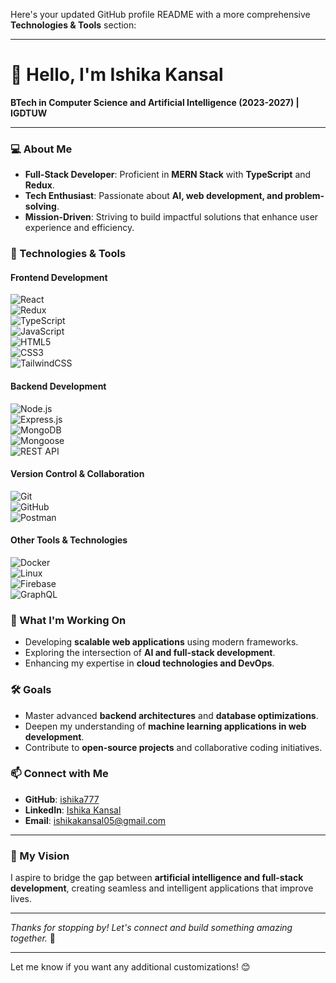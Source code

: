 Here's your updated GitHub profile README with a more comprehensive **Technologies & Tools** section:  

---

# 👋 Hello, I'm Ishika Kansal  

**BTech in Computer Science and Artificial Intelligence (2023-2027) | IGDTUW**  

---  

### 💻 About Me  
- **Full-Stack Developer**: Proficient in **MERN Stack** with **TypeScript** and **Redux**.  
- **Tech Enthusiast**: Passionate about **AI, web development, and problem-solving**.  
- **Mission-Driven**: Striving to build impactful solutions that enhance user experience and efficiency.  

### 🔧 Technologies & Tools  

#### **Frontend Development**  
![React](https://img.shields.io/badge/React-61DAFB?style=for-the-badge&logo=react&logoColor=black)  
![Redux](https://img.shields.io/badge/Redux-764ABC?style=for-the-badge&logo=redux&logoColor=white)  
![TypeScript](https://img.shields.io/badge/TypeScript-007ACC?style=for-the-badge&logo=typescript&logoColor=white)  
![JavaScript](https://img.shields.io/badge/JavaScript-F7DF1E?style=for-the-badge&logo=javascript&logoColor=black)  
![HTML5](https://img.shields.io/badge/HTML5-E34F26?style=for-the-badge&logo=html5&logoColor=white)  
![CSS3](https://img.shields.io/badge/CSS3-1572B6?style=for-the-badge&logo=css3&logoColor=white)  
![TailwindCSS](https://img.shields.io/badge/TailwindCSS-38B2AC?style=for-the-badge&logo=tailwind-css&logoColor=white)  

#### **Backend Development**  
![Node.js](https://img.shields.io/badge/Node.js-339933?style=for-the-badge&logo=node.js&logoColor=white)  
![Express.js](https://img.shields.io/badge/Express.js-000000?style=for-the-badge&logo=express&logoColor=white)  
![MongoDB](https://img.shields.io/badge/MongoDB-4EA94B?style=for-the-badge&logo=mongodb&logoColor=white)  
![Mongoose](https://img.shields.io/badge/Mongoose-880000?style=for-the-badge&logo=mongodb&logoColor=white)  
![REST API](https://img.shields.io/badge/REST%20API-02569B?style=for-the-badge&logo=api&logoColor=white)  

#### **Version Control & Collaboration**  
![Git](https://img.shields.io/badge/Git-F05032?style=for-the-badge&logo=git&logoColor=white)  
![GitHub](https://img.shields.io/badge/GitHub-181717?style=for-the-badge&logo=github&logoColor=white)  
![Postman](https://img.shields.io/badge/Postman-FF6C37?style=for-the-badge&logo=postman&logoColor=white)  

#### **Other Tools & Technologies**  
![Docker](https://img.shields.io/badge/Docker-2496ED?style=for-the-badge&logo=docker&logoColor=white)  
![Linux](https://img.shields.io/badge/Linux-FCC624?style=for-the-badge&logo=linux&logoColor=black)  
![Firebase](https://img.shields.io/badge/Firebase-FFCA28?style=for-the-badge&logo=firebase&logoColor=black)  
![GraphQL](https://img.shields.io/badge/GraphQL-E10098?style=for-the-badge&logo=graphql&logoColor=white)  

### 🌱 What I'm Working On  
- Developing **scalable web applications** using modern frameworks.  
- Exploring the intersection of **AI and full-stack development**.  
- Enhancing my expertise in **cloud technologies and DevOps**.  

### 🛠️ Goals  
- Master advanced **backend architectures** and **database optimizations**.  
- Deepen my understanding of **machine learning applications in web development**.  
- Contribute to **open-source projects** and collaborative coding initiatives.  

### 📫 Connect with Me  
- **GitHub**: [ishika777](https://github.com/ishika777)  
- **LinkedIn**: [Ishika Kansal](https://www.linkedin.com/in/ishika-kansal-699198245/)  
- **Email**: [ishikakansal05@gmail.com](mailto:ishikakansal05@gmail.com)  

---  

### 🧭 My Vision  
I aspire to bridge the gap between **artificial intelligence and full-stack development**, creating seamless and intelligent applications that improve lives.  

---

*Thanks for stopping by! Let's connect and build something amazing together.* 🚀  

---

Let me know if you want any additional customizations! 😊
